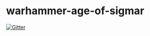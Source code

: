 # warhammer-age-of-sigmar

[![Gitter](https://badges.gitter.im/BSData/warhammer-age-of-sigmar.svg)](https://gitter.im/BSData/warhammer-age-of-sigmar?utm_source=badge&utm_medium=badge&utm_campaign=pr-badge&utm_content=badge)